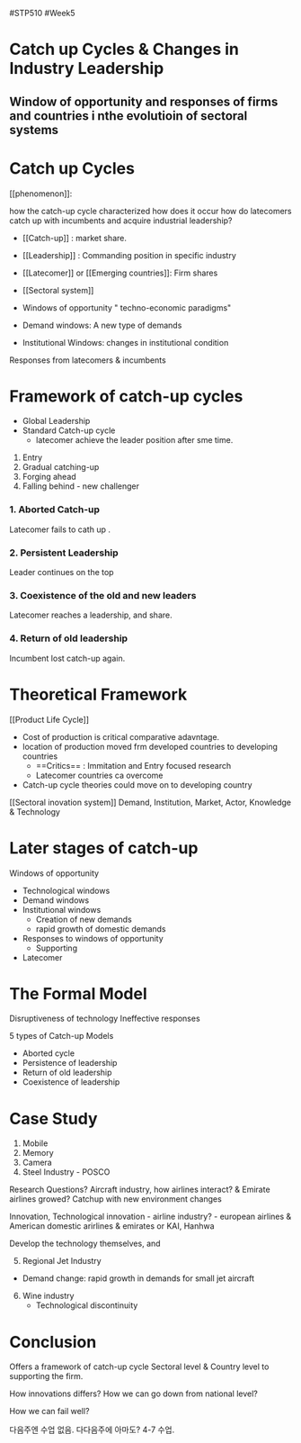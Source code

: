 #STP510 #Week5
# Catch up Cycles & Changes in Industry Leadership
## Window of opportunity and responses of firms and countries i nthe evolutioin of sectoral systems

# Catch up Cycles
[[phenomenon]]: 

how the catch-up cycle characterized
how does it occur
how do latecomers catch up with incumbents and acquire industrial leadership?


* [[Catch-up]] : market share. 
* [[Leadership]] : Commanding position in specific industry
* [[Latecomer]] or [[Emerging countries]]: Firm shares 

* [[Sectoral system]] 
* Windows of opportunity " techno-economic paradigms"
* Demand windows: A new type of demands
* Institutional Windows: changes in institutional condition 

Responses from latecomers & incumbents

# Framework of catch-up cycles
- Global Leadership 
- Standard Catch-up cycle 
	- latecomer achieve the leader position after sme time. 
1) Entry
2) Gradual catching-up 
3) Forging ahead
4) Falling behind - new challenger 

### 1. Aborted Catch-up 
Latecomer fails to cath up . 

### 2. Persistent Leadership
Leader continues on the top

### 3. Coexistence of the old and new leaders
Latecomer reaches a leadership, and share. 

### 4. Return of old leadership
Incumbent lost catch-up again. 

# Theoretical Framework
[[Product Life Cycle]]
* Cost of production is critical comparative adavntage. 
* location of production moved frm developed countries to developing countries
	* ==Critics== : Immitation and Entry focused research 
	* Latecomer countries ca overcome
* Catch-up cycle theories could move on to developing country

[[Sectoral inovation system]]
Demand, Institution, Market, Actor, Knowledge & Technology

# Later stages of catch-up 
Windows of opportunity 
* Technological windows
* Demand windows
* Institutional windows
	* Creation of new demands 
	* rapid growth of domestic demands
* Responses to windows of opportunity 
	* Supporting 
* Latecomer 

# The Formal Model
Disruptiveness of technology
Ineffective responses

5 types of Catch-up Models
* Aborted cycle
* Persistence of leadership
* Return of old leadership
* Coexistence of leadership

# Case Study
1) Mobile
2) Memory
3) Camera 
4) Steel Industry - POSCO 

Research Questions? Aircraft industry, how airlines interact? & Emirate airlines growed? 
Catchup with new environment changes 

Innovation, Technological innovation - 
airline industry?  - european airlines & American domestic arirlines & emirates 
or KAI, Hanhwa

Develop the technology themselves, and 

5) Regional Jet Industry 
* Demand change: rapid growth in demands for small jet aircraft
6) Wine industry 
	* Technological discontinuity 

# Conclusion
Offers a framework of catch-up cycle 
Sectoral level & Country level to supporting the firm. 

How innovations differs? 
How we can go down from national level? 

How we can fail well? 

다음주엔 수업 없음. 다다음주에 아마도? 4-7 수업. 

